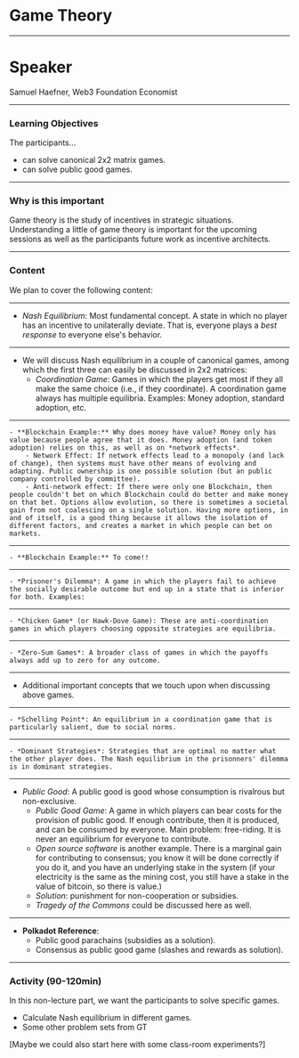 # Game Theory

---

# Speaker

Samuel Haefner, Web3 Foundation Economist

---

### Learning Objectives
The participants...
* can solve canonical 2x2 matrix games.
* can solve public good games.

___

### Why is this important
Game theory is the study of incentives in strategic situations. Understanding a little of game theory is important for the upcoming sessions as well as the participants future work as incentive architects.

___


### Content
We plan to cover the following content:

___

- *Nash Equilibrium*: Most fundamental concept. A state in which no player has an incentive to unilaterally deviate. That is, everyone plays a *best response* to everyone else's behavior. 

___

- We will discuss Nash equilibrium in a couple of canonical games, among which the first three can easily be discussed in 2x2 matrices:
    - *Coordination Game*: Games in which the players get most if they all make the same choice (i.e., if they coordinate). A coordination game always has multiple equilibria. Examples: Money adoption, standard adoption, etc.

___

    - **Blockchain Example:** Why does money have value? Money only has value because people agree that it does. Money adoption (and token adoption) relies on this, as well as on *network effects*.
        - Network Effect: If network effects lead to a monopoly (and lack of change), then systems must have other means of evolving and adapting. Public ownership is one possible solution (but an public company controlled by committee).
        - Anti-network effect: If there were only one Blockchain, then people couldn't bet on which Blockchain could do better and make money on that bet. Options allow evolution, so there is sometimes a societal gain from not coalescing on a single solution. Having more options, in and of itself, is a good thing because it allows the isolation of different factors, and creates a market in which people can bet on markets.

___

    - **Blockchain Example:** To come!!

___
    - *Prisoner's Dilemma*: A game in which the players fail to achieve the socially desirable outcome but end up in a state that is inferior for both. Examples: 

___
    - *Chicken Game* (or Hawk-Dove Game): These are anti-coordination games in which players choosing opposite strategies are equilibria.

___

    - *Zero-Sum Games*: A broader class of games in which the payoffs always add up to zero for any outcome.

___

- Additional important concepts that we touch upon when discussing above games.

___
    - *Schelling Point*: An equilibrium in a coordination game that is particularly salient, due to social norms.

___

    - *Dominant Strategies*: Strategies that are optimal no matter what the other player does. The Nash equilibrium in the prisonners' dilemma is in dominant strategies.

___

- *Public Good*: A public good is good whose consumption is rivalrous but non-exclusive. 
    - *Public Good Game*: A game in which players can bear costs for the provision of public good. If enough contribute, then it is produced, and can be consumed by everyone. Main problem: free-riding. It is never an equilibrium for everyone to contribute.
    - *Open source software* is another example. There is a marginal gain for contributing to consensus; you know it will be done correctly if you do it, and you have an underlying stake in the system (if your electricity is the same as the mining cost, you still have a stake in the value of bitcoin, so there is value.)
    - *Solution*: punishment for non-cooperation or subsidies.
    - *Tragedy of the Commons* could be discussed here as well.

___

- **Polkadot Reference**: 
    - Public good parachains (subsidies as a solution).
    - Consensus as public good game (slashes and rewards as solution).

___
### Activity (90-120min)
In this non-lecture part, we want the participants to solve specific games. 
- Calculate Nash equilibrium in different games.
- Some other problem sets from GT

[Maybe we could also start here with some class-room experiments?]


